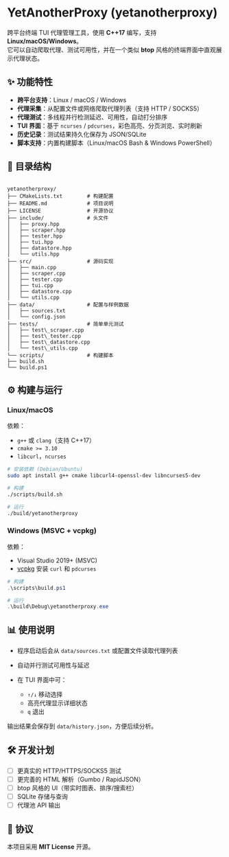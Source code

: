 # YetAnotherProxy (yetanotherproxy)

跨平台终端 TUI 代理管理工具，使用 **C++17** 编写，支持 **Linux/macOS/Windows**。  
它可以自动爬取代理、测试可用性，并在一个类似 **btop** 风格的终端界面中直观展示代理状态。  

## ✨ 功能特性

- **跨平台支持**：Linux / macOS / Windows  
- **代理采集**：从配置文件或网络爬取代理列表（支持 HTTP / SOCKS5）  
- **代理测试**：多线程并行检测延迟、可用性，自动打分排序  
- **TUI 界面**：基于 `ncurses` / `pdcurses`，彩色高亮、分页浏览、实时刷新  
- **历史记录**：测试结果持久化保存为 JSON/SQLite  
- **脚本支持**：内置构建脚本（Linux/macOS Bash & Windows PowerShell）  

## 📂 目录结构

```

yetanotherproxy/
├── CMakeLists.txt        # 构建配置
├── README.md             # 项目说明
├── LICENSE               # 开源协议
├── include/              # 头文件
│   ├── proxy.hpp
│   ├── scraper.hpp
│   ├── tester.hpp
│   ├── tui.hpp
│   ├── datastore.hpp
│   └── utils.hpp
├── src/                  # 源码实现
│   ├── main.cpp
│   ├── scraper.cpp
│   ├── tester.cpp
│   ├── tui.cpp
│   ├── datastore.cpp
│   └── utils.cpp
├── data/                 # 配置与样例数据
│   ├── sources.txt
│   └── config.json
├── tests/                # 简单单元测试
│   ├── test\_scraper.cpp
│   ├── test\_tester.cpp
│   ├── test\_datastore.cpp
│   └── test\_utils.cpp
└── scripts/              # 构建脚本
├── build.sh
└── build.ps1

````

## ⚙️ 构建与运行

### Linux/macOS

依赖：
- `g++` 或 `clang`（支持 C++17）
- `cmake >= 3.10`
- `libcurl`，`ncurses`

```bash
# 安装依赖 (Debian/Ubuntu)
sudo apt install g++ cmake libcurl4-openssl-dev libncurses5-dev

# 构建
./scripts/build.sh

# 运行
./build/yetanotherproxy
````

### Windows (MSVC + vcpkg)

依赖：

* Visual Studio 2019+ (MSVC)
* [vcpkg](https://github.com/microsoft/vcpkg) 安装 `curl` 和 `pdcurses`

```powershell
# 构建
.\scripts\build.ps1

# 运行
.\build\Debug\yetanotherproxy.exe
```

## 📊 使用说明

* 程序启动后会从 `data/sources.txt` 或配置文件读取代理列表
* 自动并行测试可用性与延迟
* 在 TUI 界面中可：

  * `↑/↓` 移动选择
  * 高亮代理显示详细状态
  * `q` 退出

输出结果会保存到 `data/history.json`，方便后续分析。

## 🛠️ 开发计划

* [ ] 更真实的 HTTP/HTTPS/SOCKS5 测试
* [ ] 更完善的 HTML 解析（Gumbo / RapidJSON）
* [ ] btop 风格的 UI（带实时图表、排序/搜索栏）
* [ ] SQLite 存储与查询
* [ ] 代理池 API 输出

## 📜 协议

本项目采用 **MIT License** 开源。
